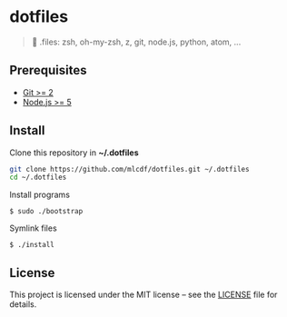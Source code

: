 # dotfiles
> :wrench: .files: zsh, oh-my-zsh, z, git, node.js, python, atom, ...

## Prerequisites

- [Git >= 2](https://git-scm.com/)
- [Node.js >= 5](http://www.zsh.org/)

## Install

Clone this repository in **~/.dotfiles**
```bash
git clone https://github.com/mlcdf/dotfiles.git ~/.dotfiles
cd ~/.dotfiles
```

Install programs
```console
$ sudo ./bootstrap
```

Symlink files
```console
$ ./install
```

## License

This project is licensed under the MIT license – see the [LICENSE](LICENSE) file for details.
